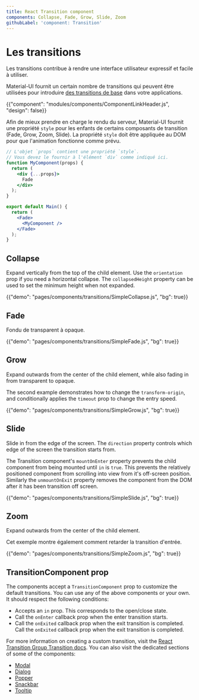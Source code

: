 ```yaml
---
title: React Transition component
components: Collapse, Fade, Grow, Slide, Zoom
githubLabel: 'component: Transition'
---
```


# Les transitions

<p class="description">Les transitions contribue à rendre une interface utilisateur expressif et facile à utiliser.</p>

Material-UI fournit un certain nombre de transitions qui peuvent être utilisées pour introduire [des transitions de base](https://material.io/design/motion/) dans votre applications.

{{"component": "modules/components/ComponentLinkHeader.js", "design": false}}

Afin de mieux prendre en charge le rendu du serveur, Material-UI fournit une propriété `style` pour les enfants de certains composants de transition (Fade, Grow, Zoom, Slide). La propriété `style` doit être appliquée au DOM pour que l'animation fonctionne comme prévu.

```jsx
// L'objet `props` contient une propriété `style`.
// Vous devez le fournir à l'élément `div` comme indiqué ici.
function MyComponent(props) {
  return (
    <div {...props}>
      Fade
    </div>
  );
}

export default Main() {
  return (
    <Fade>
      <MyComponent />
    </Fade>
  );
}
```

## Collapse

Expand vertically from the top of the child element. Use the `orientation` prop if you need a horizontal collapse. The `collapsedHeight` property can be used to set the minimum height when not expanded.

{{"demo": "pages/components/transitions/SimpleCollapse.js", "bg": true}}

## Fade

Fondu de transparent à opaque.

{{"demo": "pages/components/transitions/SimpleFade.js", "bg": true}}

## Grow

Expand outwards from the center of the child element, while also fading in from transparent to opaque.

The second example demonstrates how to change the `transform-origin`, and conditionally applies the `timeout` prop to change the entry speed.

{{"demo": "pages/components/transitions/SimpleGrow.js", "bg": true}}

## Slide

Slide in from the edge of the screen. The `direction` property controls which edge of the screen the transition starts from.

The Transition component's `mountOnEnter` property prevents the child component from being mounted until `in` is `true`. This prevents the relatively positioned component from scrolling into view from it's off-screen position. Similarly the `unmountOnExit` property removes the component from the DOM after it has been transition off screen.

{{"demo": "pages/components/transitions/SimpleSlide.js", "bg": true}}

## Zoom

Expand outwards from the center of the child element.

Cet exemple montre également comment retarder la transition d'entrée.

{{"demo": "pages/components/transitions/SimpleZoom.js", "bg": true}}

## TransitionComponent prop

The components accept a `TransitionComponent` prop to customize the default transitions. You can use any of the above components or your own. It should respect the following conditions:

- Accepts an `in` prop. This corresponds to the open/close state.
- Call the `onEnter` callback prop when the enter transition starts.
- Call the `onExited` callback prop when the exit transition is completed. Call the `onExited` callback prop when the exit transition is completed.

For more information on creating a custom transition, visit the [React Transition Group Transition docs](http://reactcommunity.org/react-transition-group/transition). You can also visit the dedicated sections of some of the components:

- [Modal](/components/modal/#transitions)
- [Dialog](/components/dialogs/#transitions)
- [Popper](/components/popper/#transitions)
- [Snackbar](/components/snackbars/#transitions)
- [Tooltip](/components/tooltips/#transitions)

